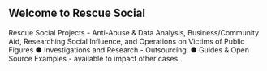 ## Welcome to Rescue Social
Rescue Social Projects - Anti-Abuse & Data Analysis, Business/Community Aid, Researching Social Influence, and Operations on Victims of Public Figures
● Investigations and Research - Outsourcing.
● Guides & Open Source Examples - available to impact other cases
